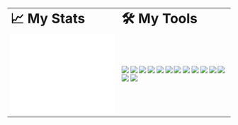 <table border="0">
 <tr>
    <td><b style="font-size:30px">📈 My Stats</b></td>
    <td><b style="font-size:30px">🛠️ My Tools</b></td>
 </tr>
 <tr>
    <td width="500px"><img src="https://github.com/dylanbrookes/dylanbrookes/blob/main/github-metrics.svg" alt=""></img></td>
    <td width="500px">
<img src="https://img.shields.io/badge/Mac_OS-MacOS?style=flat&logo=macos&logoColor=white&color=black"/>
<img src="https://img.shields.io/badge/Bash-informational?style=flat&logo=gnu-bash&logoColor=white&color=black"/>
<img src="https://img.shields.io/badge/Visual_Studio_Code-badge?style=flat&logo=visualstudiocode&logoColor=white&color=0078d7"/>
<img src="https://img.shields.io/badge/Python-informational?style=flat&logo=python&logoColor=white&color=4B8BBE"/>
<img src="https://img.shields.io/badge/TypeScript-informational?style=flat&logo=typescript&logoColor=white&color=007acc"/>
<img src="https://img.shields.io/badge/Golang-informational?style=flat&logo=go&logoColor=white&color=29BEB0"/>
<img src="https://img.shields.io/badge/PHP-informational?style=flat&logo=php&logoColor=white&color=474A8A"/>
<img src="https://img.shields.io/badge/PostgreSQL-informational?style=flat&logo=postgresql&logoColor=white&color=336791"/>
<img src="https://img.shields.io/badge/MySQL-informational?style=flat&logo=MySQL&logoColor=white&color=F29111"/>
<img src="https://img.shields.io/badge/MongoDB-informational?style=flat&logo=MongoDB&logoColor=white&color=3FA037"/>
<img src="https://img.shields.io/badge/Docker-informational?style=flat&logo=docker&logoColor=white&color=0db7ed"/>
<img src="https://img.shields.io/badge/Digital_Ocean-informational?style=flat&logo=digitalocean&logoColor=white&color=0080FF"/>
<img src="https://img.shields.io/badge/Google_Cloud-informational?style=flat&logo=googlecloud&logoColor=white&color=34A853"/>
<img src="./space.gif" width="500px"/>
 </tr>
</table>







